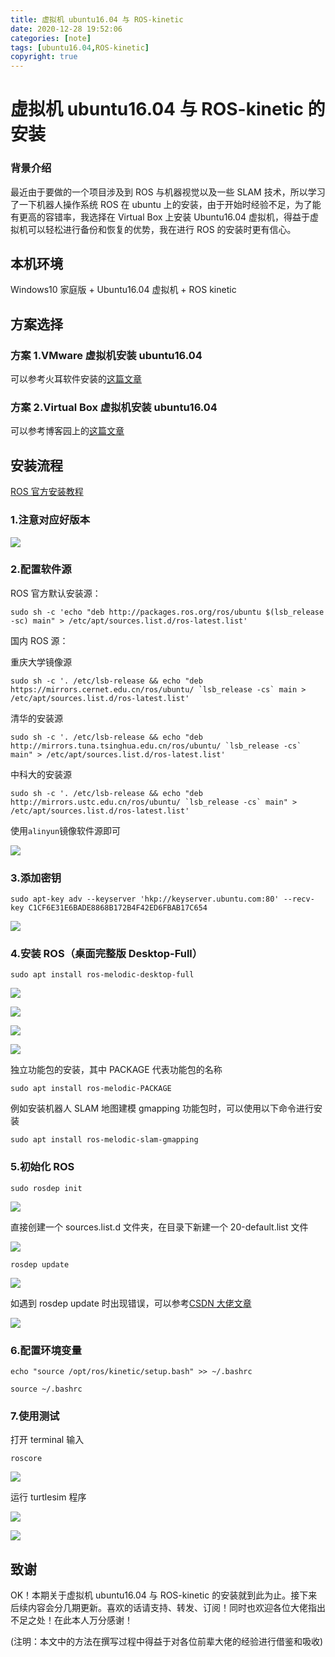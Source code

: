 ```yaml
---
title: 虚拟机 ubuntu16.04 与 ROS-kinetic
date: 2020-12-28 19:52:06
categories: [note]
tags: [ubuntu16.04,ROS-kinetic]
copyright: true
---
```


# 虚拟机 ubuntu16.04 与 ROS-kinetic 的安装

### 背景介绍

​最近由于要做的一个项目涉及到 ROS 与机器视觉以及一些 SLAM 技术，所以学习了一下机器人操作系统 ROS 在 ubuntu 上的安装，由于开始时经验不足，为了能有更高的容错率，我选择在 Virtual Box 上安装 Ubuntu16.04 虚拟机，得益于虚拟机可以轻松进行备份和恢复的优势，我在进行 ROS 的安装时更有信心。

<!-- more -->

## 本机环境

​Windows10 家庭版 + Ubuntu16.04 虚拟机 + ROS kinetic

## 方案选择

### 方案 1.VMware 虚拟机安装 ubuntu16.04

可以参考火耳软件安装的[这篇文章](http://mp.weixin.qq.com/s?__biz=MzU0MTg5NDkzNA==&amp;mid=2247498154&amp;idx=1&amp;sn=a2947b925ffb530d7690149c3b3f2232&amp;chksm=fb2049d3cc57c0c5743da147a8b8408eb73ce61262f833eb6ecca7fb433a347241a08e2273c7&amp;mpshare=1&amp;scene=23&amp;srcid=1228eMZg5msv2v0islQnklYv&amp;sharer_sharetime=1609158326393&amp;sharer_shareid=970e485b437aa6a7a3cae61fe48119bd#rd)

### 方案 2.Virtual Box 虚拟机安装 ubuntu16.04

可以参考博客园上的[这篇文章](https://www.cnblogs.com/luengmingbiao/p/10859905.html)

## 安装流程

[ROS 官方安装教程](http://wiki.ros.org/melodic/Installation/Ubuntu)

### 1.注意对应好版本

![](https://github.com/sujit-168/Blog-Picture/raw/master/My%20Blog/%E8%99%9A%E6%8B%9F%E6%9C%BAubuntu16-04%E4%B8%8EROS-kinetic/ROS_Installation_Options.jpg)

### 2.配置软件源

ROS 官方默认安装源：
```shell
sudo sh -c 'echo "deb http://packages.ros.org/ros/ubuntu $(lsb_release -sc) main" > /etc/apt/sources.list.d/ros-latest.list'
```

国内 ROS 源：

重庆大学镜像源
```shell
sudo sh -c '. /etc/lsb-release && echo "deb https://mirrors.cernet.edu.cn/ros/ubuntu/ `lsb_release -cs` main > /etc/apt/sources.list.d/ros-latest.list'
```

清华的安装源
```shell
sudo sh -c '. /etc/lsb-release && echo "deb http://mirrors.tuna.tsinghua.edu.cn/ros/ubuntu/ `lsb_release -cs` main" > /etc/apt/sources.list.d/ros-latest.list'
```

中科大的安装源
```shell
sudo sh -c '. /etc/lsb-release && echo "deb http://mirrors.ustc.edu.cn/ros/ubuntu/ `lsb_release -cs` main" > /etc/apt/sources.list.d/ros-latest.list'
```

使用`alinyun`镜像软件源即可


![](https://github.com/sujit-168/Blog-Picture/raw/master/My%20Blog/%E8%99%9A%E6%8B%9F%E6%9C%BAubuntu16-04%E4%B8%8EROS-kinetic/apply_install_sources.jpg)

### 3.添加密钥

```
sudo apt-key adv --keyserver 'hkp://keyserver.ubuntu.com:80' --recv-key C1CF6E31E6BADE8868B172B4F42ED6FBAB17C654
```



![](https://github.com/sujit-168/Blog-Picture/raw/master/My%20Blog/%E8%99%9A%E6%8B%9F%E6%9C%BAubuntu16-04%E4%B8%8EROS-kinetic/add_key.jpg)

### 4.安装 ROS（桌面完整版 Desktop-Full）

```
sudo apt install ros-melodic-desktop-full
```

![](https://github.com/sujit-168/Blog-Picture/raw/master/My%20Blog/%E8%99%9A%E6%8B%9F%E6%9C%BAubuntu16-04%E4%B8%8EROS-kinetic/install_ros_kentic_full1.jpg)

![](https://github.com/sujit-168/Blog-Picture/raw/master/My%20Blog/%E8%99%9A%E6%8B%9F%E6%9C%BAubuntu16-04%E4%B8%8EROS-kinetic/install_ros_kentic_full11.jpg)

![](https://github.com/sujit-168/Blog-Picture/raw/master/My%20Blog/%E8%99%9A%E6%8B%9F%E6%9C%BAubuntu16-04%E4%B8%8EROS-kinetic/install_ros_kentic_full2.jpg)

![](https://github.com/sujit-168/Blog-Picture/raw/master/My%20Blog/%E8%99%9A%E6%8B%9F%E6%9C%BAubuntu16-04%E4%B8%8EROS-kinetic/install_ros_kentic_full3.jpg)

独立功能包的安装，其中 PACKAGE 代表功能包的名称

```
sudo apt install ros-melodic-PACKAGE
```

例如安装机器人 SLAM 地图建模 gmapping 功能包时，可以使用以下命令进行安装

```
sudo apt install ros-melodic-slam-gmapping
```

### 5.初始化 ROS

```
sudo rosdep init
```

![](https://github.com/sujit-168/Blog-Picture/raw/master/My%20Blog/%E8%99%9A%E6%8B%9F%E6%9C%BAubuntu16-04%E4%B8%8EROS-kinetic/sudo_rosdep_init_error.jpg)

直接创建一个 sources.list.d 文件夹，在目录下新建一个 20-default.list 文件

![](https://github.com/sujit-168/Blog-Picture/raw/master/My%20Blog/%E8%99%9A%E6%8B%9F%E6%9C%BAubuntu16-04%E4%B8%8EROS-kinetic/init_error_save.jpg)

```
rosdep update
```



![](https://github.com/sujit-168/Blog-Picture/raw/master/My%20Blog/%E8%99%9A%E6%8B%9F%E6%9C%BAubuntu16-04%E4%B8%8EROS-kinetic/rosdep_update_error.jpg)

如遇到 rosdep update 时出现错误，可以参考[CSDN 大佬文章](https://blog.csdn.net/mrh1714348719/article/details/103803110?utm_source=app)



![](https://github.com/sujit-168/Blog-Picture/raw/master/My%20Blog/%E8%99%9A%E6%8B%9F%E6%9C%BAubuntu16-04%E4%B8%8EROS-kinetic/rosdep_update.jpg)

### 6.配置环境变量

```
echo "source /opt/ros/kinetic/setup.bash" >> ~/.bashrc
```

```
source ~/.bashrc
```

### 7.使用测试

打开 terminal 输入

```
roscore
```

![](https://github.com/sujit-168/Blog-Picture/raw/master/My%20Blog/%E8%99%9A%E6%8B%9F%E6%9C%BAubuntu16-04%E4%B8%8EROS-kinetic/roscore.jpg)

运行 turtlesim 程序

![](https://github.com/sujit-168/Blog-Picture/raw/master/My%20Blog/%E8%99%9A%E6%8B%9F%E6%9C%BAubuntu16-04%E4%B8%8EROS-kinetic/rosrun_rurtlesim.jpg)

![](https://github.com/sujit-168/Blog-Picture/raw/master/My%20Blog/%E8%99%9A%E6%8B%9F%E6%9C%BAubuntu16-04%E4%B8%8EROS-kinetic/rosrun_turtlesim_turtle_teleop_key.jpg)

## 致谢

OK！本期关于虚拟机 ubuntu16.04 与 ROS-kinetic 的安装就到此为止。接下来后续内容会分几期更新。喜欢的话请支持、转发、订阅！同时也欢迎各位大佬指出不足之处！在此本人万分感谢！

(注明：本文中的方法在撰写过程中得益于对各位前辈大佬的经验进行借鉴和吸收)



